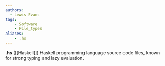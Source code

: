 ```yaml
---
authors:
  - Lewis Evans
tags:
    - Software
    - File_types
aliases:
    - .hs
---
```

**.hs** ([[Haskell]]) Haskell programming language source code files, known for strong typing and lazy evaluation.
